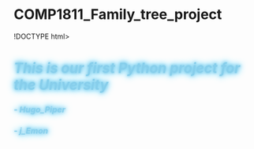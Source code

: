 # COMP1811_Family_tree_project
!DOCTYPE html>
<html lang="en">
<head>
    <meta charset="UTF-8">
    <meta name="viewport" content="width=device-width, initial-scale=1.0">
    <title>Glowing Text Example</title>
    <style>
        .glowing-text {
            font-weight: bold; /* Bold text */
            font-style: italic; /* Italic text */
            color: skyblue; /* Sky blue color */
            text-shadow: 0 0 5px skyblue, 0 0 10px skyblue, 0 0 15px deepskyblue; /* Glowing effect */
        }
    </style>
</head>
<body>
    <h1 class="glowing-text"> This is our first Python project for the University</h1>
    <h3 class="glowing-text"> - Hugo_Piper </h3>
    <h3 class="glowing-text"> - j_Emon </h3>
    
</body>
</html>

